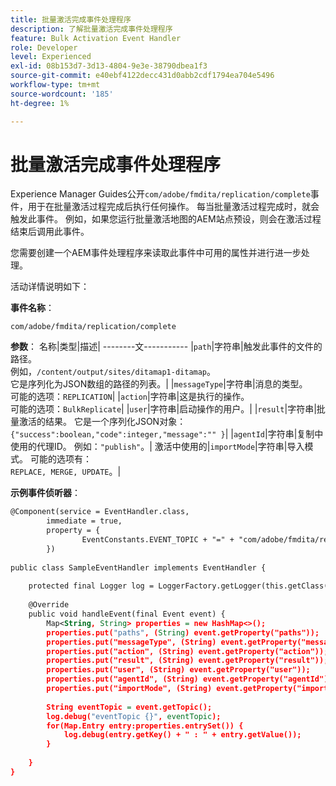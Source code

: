 ```yaml
---
title: 批量激活完成事件处理程序
description: 了解批量激活完成事件处理程序
feature: Bulk Activation Event Handler
role: Developer
level: Experienced
exl-id: 08b153d7-3d13-4804-9e3e-38790dbea1f3
source-git-commit: e40ebf4122decc431d0abb2cdf1794ea704e5496
workflow-type: tm+mt
source-wordcount: '185'
ht-degree: 1%

---
```


# 批量激活完成事件处理程序

Experience Manager Guides公开`com/adobe/fmdita/replication/complete`事件，用于在批量激活过程完成后执行任何操作。 每当批量激活过程完成时，就会触发此事件。 例如，如果您运行批量激活地图的AEM站点预设，则会在激活过程结束后调用此事件。

您需要创建一个AEM事件处理程序来读取此事件中可用的属性并进行进一步处理。

活动详情说明如下：

**事件名称**：

```
com/adobe/fmdita/replication/complete 
```

**参数**：
名称|类型|描述|
--------文-----------
|`path`|字符串|触发此事件的文件的路径。 <br>例如，`/content/output/sites/ditamap1-ditamap`。 <br>它是序列化为JSON数组的路径的列表。|
|`messageType`|字符串|消息的类型。 <br>可能的选项：`REPLICATION`|
|`action`|字符串|这是执行的操作。 <br>可能的选项：`BulkReplicate`|
|`user`|字符串|启动操作的用户。|
|`result`|字符串|批量激活的结果。 它是一个序列化JSON对象： <br>`{"success":boolean,"code":integer,"message":"" }`|
|`agentId`|字符串|复制中使用的代理ID。 例如：`"publish"`。|
激活中使用的|`importMode`|字符串|导入模式。 可能的选项有： <br>`REPLACE, MERGE, UPDATE`。|


**示例事件侦听器**：

```XML
@Component(service = EventHandler.class,
        immediate = true,
        property = {
                EventConstants.EVENT_TOPIC + "=" + "com/adobe/fmdita/replication/complete",
        })
 
public class SampleEventHandler implements EventHandler {
 
    protected final Logger log = LoggerFactory.getLogger(this.getClass());
 
    @Override
    public void handleEvent(final Event event) {
        Map<String, String> properties = new HashMap<>();
        properties.put("paths", (String) event.getProperty("paths"));
        properties.put("messageType", (String) event.getProperty("messageType"));
        properties.put("action", (String) event.getProperty("action"));
        properties.put("result", (String) event.getProperty("result"));
        properties.put("user", (String) event.getProperty("user"));
        properties.put("agentId", (String) event.getProperty("agentId"));
        properties.put("importMode", (String) event.getProperty("importMode"));
 
        String eventTopic = event.getTopic();
        log.debug("eventTopic {}", eventTopic);
        for(Map.Entry entry:properties.entrySet()) {
            log.debug(entry.getKey() + " : " + entry.getValue());
        }
 
    }
}
```
